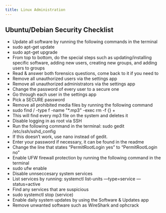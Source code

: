 ```yaml
---
title: Linux Administration
---
```


## Ubuntu/Debian Security Checklist

- Update all software by running the following commands in the terminal
- sudo apt-get update
- sudo apt-get upgrade
- From top to bottom, do the special steps such as updating/installing specific software, adding new users, creating new groups, and adding users to groups
- Read & answer both forensics questions, come back to it if you need to
- Remove all unauthorized users via the settings app
- Remove all unauthorized administrators via the settings app
- Change the password of every user to a secure one
- Go through each user in the settings app
- Pick a SECURE password
- Remove all prohibited media files by running the following command
- sudo find / -type f -name "*.mp3" -exec rm -f {} +
- This will find every mp3 file on the system and deletes it
- Disable logging in as root via SSH
- Run the following command in the terminal: sudo gedit /etc/ssh/sshd_config
- If this doesn’t work, use nano instead of gedit.
- Enter your password if necessary, it can be found in the readme
- Change the line that states “PermitRootLogin yes” to “PermitRootLogin no”
- Enable UFW firewall protection by running the following command in the terminal
- sudo ufw enable
- Disable unnseccesary system services
- List services by running: systemctl list-units —type=service —status=active
- Find any services that are suspicious
- sudo systemctl stop (service)
- Enable daily system updates by using the Software & Updates app
- Remove unwanted software such as WireShark and ophcrack
